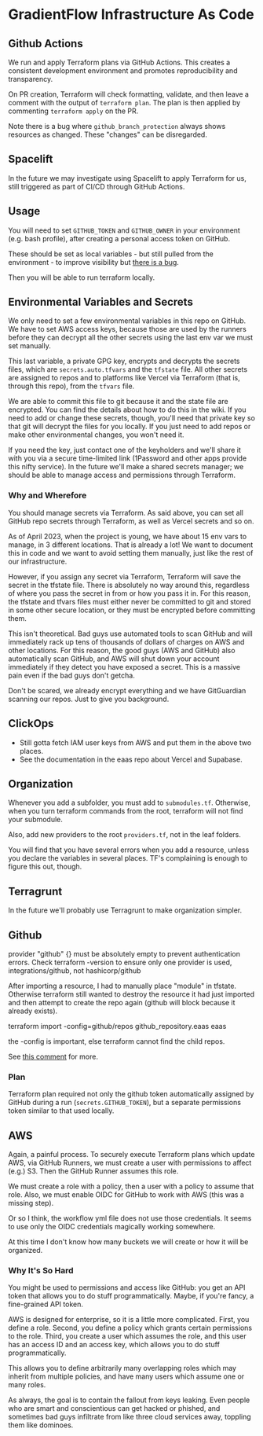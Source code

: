 # GradientFlow Infrastructure As Code

## Github Actions

We run and apply Terraform plans via GitHub Actions. This creates a consistent development environment and promotes reproducibility and transparency.

On PR creation, Terraform will check formatting, validate, and then leave a comment with the output of `terraform plan`. The plan is then applied by commenting `terraform apply` on the PR.

Note there is a bug where `github_branch_protection` always shows resources as changed. These "changes" can be disregarded.

## Spacelift

In the future we may investigate using Spacelift to apply Terraform for us, still triggered as part of CI/CD through GitHub Actions.

## Usage

You will need to set `GITHUB_TOKEN` and `GITHUB_OWNER` in your environment (e.g. bash profile), after creating a personal access token on GitHub.

These should be set as local variables - but still pulled from the environment - to improve visibility but [there is a bug](https://github.com/integrations/terraform-provider-github/issues/1592).

Then you will be able to run terraform locally.

## Environmental Variables and Secrets

We only need to set a few environmental variables in this repo on GitHub. We have to set AWS access keys, because those are used by the runners before they can decrypt all the other secrets using the last env var we must set manually.

This last variable, a private GPG key, encrypts and decrypts the secrets files, which are `secrets.auto.tfvars` and the `tfstate` file. All other secrets are assigned to repos and to platforms like Vercel via Terraform (that is, through this repo), from the `tfvars` file.

We are able to commit this file to git because it and the state file are encrypted. You can find the details about how to do this in the wiki. If you need to add or change these secrets, though, you'll need that private key so that git will decrypt the files for you locally. If you just need to add repos or make other environmental changes, you won't need it.

If you need the key, just contact one of the keyholders and we'll share it with you via a secure time-limited link (1Password and other apps provide this nifty service). In the future we'll make a shared secrets manager; we should be able to manage access and permissions through Terraform.

### Why and Wherefore

You should manage secrets via Terraform. As said above, you can set all GitHub repo secrets through Terraform, as well as Vercel secrets and so on.

As of April 2023, when the project is young, we have about 15 env vars to manage, in 3 different locations. That is already a lot! We want to document this in code and we want to avoid setting them manually, just like the rest of our infrastructure.

However, if you assign any secret via Terraform, Terraform will save the secret in the tfstate file. There is absolutely no way around this, regardless of where you pass the secret in from or how you pass it in. For this reason, the tfstate and tfvars files must either never be committed to git and stored in some other secure location, or they must be encrypted before committing them.

This isn't theoretical. Bad guys use automated tools to scan GitHub and will immediately rack up tens of thousands of dollars of charges on AWS and other locations. For this reason, the good guys (AWS and GitHub) also automatically scan GitHub, and AWS will shut down your account immediately if they detect you have exposed a secret. This is a massive pain even if the bad guys don't getcha.

Don't be scared, we already encrypt everything and we have GitGuardian scanning our repos. Just to give you background.

## ClickOps

- Still gotta fetch IAM user keys from AWS and put them in the above two places.
- See the documentation in the eaas repo about Vercel and Supabase.

## Organization

Whenever you add a subfolder, you must add to `submodules.tf`. Otherwise, when you turn terraform commands from the root, terraform will not find your submodule.

Also, add new providers to the root `providers.tf`, not in the leaf folders.

You will find that you have several errors when you add a resource, unless you declare the variables in several places. TF's complaining is enough to figure this out, though.

## Terragrunt

In the future we'll probably use Terragrunt to make organization simpler.

## Github

provider "github" {} must be absolutely empty to prevent authentication errors.
Check terraform -version to ensure only one provider is used, integrations/github, not hashicorp/github

After importing a resource, I had to manually place "module" in tfstate. Otherwise terraform still wanted to destroy the resource it had just imported and then attempt to create the repo again (github will block because it already exists).

terraform import -config=github/repos github_repository.eaas eaas

the -config is important, else terraform cannot find the child repos.

See [this comment](https://github.com/integrations/terraform-provider-github/issues/647#issuecomment-1484185403) for more.

### Plan

Terraform plan required not only the github token automatically assigned by GitHub during a run (`secrets.GITHUB_TOKEN`), but a separate permissions token similar to that used locally.

## AWS

Again, a painful process. To securely execute Terraform plans which update AWS, via GitHub Runners, we must create a user with permissions to affect (e.g.) S3. Then the GitHub Runner assumes this role.

We must create a role with a policy, then a user with a policy to assume that role. Also, we must enable OIDC for GitHub to work with AWS (this was a missing step).

Or so I think, the workflow yml file does not use those credentials. It seems to use only the OIDC credentials magically working somewhere.

At this time I don't know how many buckets we will create or how it will be organized.

### Why It's So Hard

You might be used to permissions and access like GitHub: you get an API token that allows you to do stuff programmatically. Maybe, if you're fancy, a fine-grained API token.

AWS is designed for enterprise, so it is a little more complicated. First, you define a role. Second, you define a policy which grants certain permissions to the role. Third, you create a user which assumes the role, and this user has an access ID and an access key, which allows you to do stuff programmatically.

This allows you to define arbitrarily many overlapping roles which may inherit from multiple policies, and have many users which assume one or many roles.

As always, the goal is to contain the fallout from keys leaking. Even people who are smart and conscientious can get hacked or phished, and sometimes bad guys infiltrate from like three cloud services away, toppling them like dominoes.
